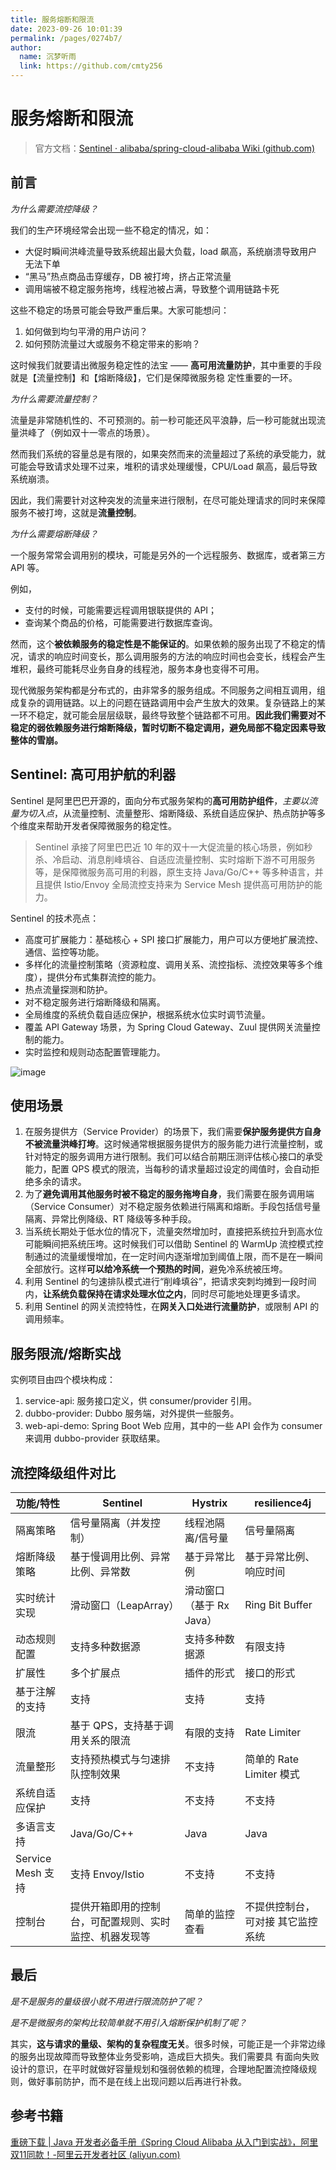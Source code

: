 ```yaml
---
title: 服务熔断和限流
date: 2023-09-26 10:01:39
permalink: /pages/0274b7/
author: 
  name: 沉梦听雨
  link: https://github.com/cmty256
---
```

# 服务熔断和限流

> 官方文档：[Sentinel · alibaba/spring-cloud-alibaba Wiki (github.com)](https://github.com/alibaba/spring-cloud-alibaba/wiki/Sentinel)

## 前言

*为什么需要流控降级？*

我们的生产环境经常会出现一些不稳定的情况，如：

- 大促时瞬间洪峰流量导致系统超出最大负载，load 飙高，系统崩溃导致用户无法下单
- “黑马”热点商品击穿缓存，DB 被打垮，挤占正常流量
- 调用端被不稳定服务拖垮，线程池被占满，导致整个调用链路卡死 

这些不稳定的场景可能会导致严重后果。大家可能想问：

1. 如何做到均匀平滑的用户访问？
2. 如何预防流量过大或服务不稳定带来的影响？

这时候我们就要请出微服务稳定性的法宝 —— **高可用流量防护**，其中重要的手段就是【流量控制】和【熔断降级】，它们是保障微服务稳 定性重要的一环。

*为什么需要流量控制？*

流量是非常随机性的、不可预测的。前一秒可能还风平浪静，后一秒可能就出现流量洪峰了（例如双十一零点的场景）。

然而我们系统的容量总是有限的，如果突然而来的流量超过了系统的承受能力，就可能会导致请求处理不过来，堆积的请求处理缓慢，CPU/Load 飙高，最后导致系统崩溃。

因此，我们需要针对这种突发的流量来进行限制，在尽可能处理请求的同时来保障服务不被打垮，这就是**流量控制**。 

*为什么需要熔断降级？*

一个服务常常会调用别的模块，可能是另外的一个远程服务、数据库，或者第三方 API 等。

例如，

- 支付的时候，可能需要远程调用银联提供的 API；
- 查询某个商品的价格，可能需要进行数据库查询。

然而，这个**被依赖服务的稳定性是不能保证的**。如果依赖的服务出现了不稳定的情况，请求的响应时间变长，那么调用服务的方法的响应时间也会变长，线程会产生堆积，最终可能耗尽业务自身的线程池，服务本身也变得不可用。

现代微服务架构都是分布式的，由非常多的服务组成。不同服务之间相互调用，组成复杂的调用链路。以上的问题在链路调用中会产生放大的效果。复杂链路上的某一环不稳定，就可能会层层级联，最终导致整个链路都不可用。**因此我们需要对不稳定的弱依赖服务进行熔断降级，暂时切断不稳定调用，避免局部不稳定因素导致整体的雪崩。**

## Sentinel: 高可用护航的利器

Sentinel 是阿里巴巴开源的，面向分布式服务架构的**高可用防护组件**，*主要以流量为切入点*，从流量控制、流量整形、熔断降级、系统自适应保护、热点防护等多个维度来帮助开发者保障微服务的稳定性。

> Sentinel 承接了阿里巴巴近 10 年的双十一大促流量的核心场景，例如秒杀、冷启动、消息削峰填谷、自适应流量控制、实时熔断下游不可用服务等，是保障微服务高可用的利器，原生支持 Java/Go/C++ 等多种语言，并且提供 Istio/Envoy 全局流控支持来为 Service Mesh 提供高可用防护的能力。 

Sentinel 的技术亮点：

- 高度可扩展能力：基础核心 + SPI 接口扩展能力，用户可以方便地扩展流控、通信、监控等功能。
- 多样化的流量控制策略（资源粒度、调用关系、流控指标、流控效果等多个维度），提供分布式集群流控的能力。
- 热点流量探测和防护。
- 对不稳定服务进行熔断降级和隔离。
- 全局维度的系统负载自适应保护，根据系统水位实时调节流量。
- 覆盖 API Gateway 场景，为 Spring Cloud Gateway、Zuul 提供网关流量控制的能力。
- 实时监控和规则动态配置管理能力。 

![image](https://cmty256.github.io/imgs-blog/microservice/image.3zehftvytem0.webp)

## 使用场景

1. 在服务提供方（Service Provider）的场景下，我们需要**保护服务提供方自身不被流量洪峰打垮**。这时候通常根据服务提供方的服务能力进行流量控制，或针对特定的服务调用方进行限制。我们可以结合前期压测评估核心接口的承受能力，配置 QPS 模式的限流，当每秒的请求量超过设定的阈值时，会自动拒绝多余的请求。
2. 为了**避免调用其他服务时被不稳定的服务拖垮自身**，我们需要在服务调用端（Service Consumer）对不稳定服务依赖进行隔离和熔断。手段包括信号量隔离、异常比例降级、RT 降级等多种手段。
3. 当系统长期处于低水位的情况下，流量突然增加时，直接把系统拉升到高水位可能瞬间把系统压垮。这时候我们可以借助 Sentinel 的 WarmUp 流控模式控制通过的流量缓慢增加，在一定时间内逐渐增加到阈值上限，而不是在一瞬间全部放行。这样**可以给冷系统一个预热的时间**，避免冷系统被压垮。
4. 利用 Sentinel 的匀速排队模式进行“削峰填谷”，把请求突刺均摊到一段时间内，**让系统负载保持在请求处理水位之内**，同时尽可能地处理更多请求。
5. 利用 Sentinel 的网关流控特性，在**网关入口处进行流量防护**，或限制 API 的调用频率。

## 服务限流/熔断实战

实例项目由四个模块构成：

1. service-api: 服务接口定义，供 consumer/provider 引用。
2. dubbo-provider: Dubbo 服务端，对外提供一些服务。
3. web-api-demo: Spring Boot Web 应用，其中的一些 API 会作为 consumer 来调用 dubbo-provider 获取结果。

## 流控降级组件对比

| 功能/特性         | Sentinel                                               | Hystrix                  | resilience4j                      |
| ----------------- | ------------------------------------------------------ | ------------------------ | --------------------------------- |
| 隔离策略          | 信号量隔离（并发控制）                                 | 线程池隔离/信号量        | 信号量隔离                        |
| 熔断降级策略      | 基于慢调用比例、异常比例、异常数                       | 基于异常比例             | 基于异常比例、响应时间            |
| 实时统计实现      | 滑动窗口（LeapArray）                                  | 滑动窗口（基于 Rx Java） | Ring Bit Buffer                   |
| 动态规则配置      | 支持多种数据源                                         | 支持多种数据源           | 有限支持                          |
| 扩展性            | 多个扩展点                                             | 插件的形式               | 接口的形式                        |
| 基于注解的支持    | 支持                                                   | 支持                     | 支持                              |
| 限流              | 基于 QPS，支持基于调用关系的限流                       | 有限的支持               | Rate Limiter                      |
| 流量整形          | 支持预热模式与匀速排队控制效果                         | 不支持                   | 简单的 Rate Limiter 模式          |
| 系统自适应保护    | 支持                                                   | 不支持                   | 不支持                            |
| 多语言支持        | Java/Go/C++                                            | Java                     | Java                              |
| Service Mesh 支持 | 支持 Envoy/Istio                                       | 不支持                   | 不支持                            |
| 控制台            | 提供开箱即用的控制台，可配置规则、实时监控、机器发现等 | 简单的监控查看           | 不提供控制台，可对接 其它监控系统 |

## 最后

*是不是服务的量级很小就不用进行限流防护了呢？*

*是不是微服务的架构比较简单就不用引入熔断保护机制了呢？*

其实，**这与请求的量级、架构的复杂程度无关**。很多时候，可能正是一个非常边缘的服务出现故障而导致整体业务受影响，造成巨大损失。我们需要具 有面向失败设计的意识，在平时就做好容量规划和强弱依赖的梳理，合理地配置流控降级规 则，做好事前防护，而不是在线上出现问题以后再进行补救。

## 参考书籍

[重磅下载 | Java 开发者必备手册《Spring Cloud Alibaba 从入门到实战》，阿里双11同款！-阿里云开发者社区 (aliyun.com)](https://developer.aliyun.com/article/778252)

